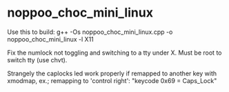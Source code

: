 noppoo_choc_mini_linux
==============================

Use this to build: g++ -Os noppoo_choc_mini_linux.cpp -o noppoo_choc_mini_linux -l X11

Fix the numlock not toggling and switching to a tty under X.
Must be root to switch tty (use chvt).

Strangely the caplocks led work properly if remapped to another key with xmodmap, ex.;
remapping to 'control right': "keycode 0x69 = Caps_Lock"
